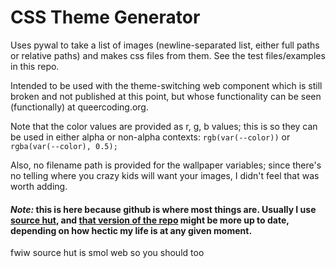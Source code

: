# CSS Theme Generator

Uses pywal to take a list of images (newline-separated list, either full paths or relative paths) and makes css files from them.  See the test files/examples in this repo.

Intended to be used with the theme-switching web component which is still broken and not published at this point, but whose functionality can be seen (functionally) at queercoding.org.

Note that the color values are provided as r, g, b values; this is so they can be used in either alpha or non-alpha contexts: `rgb(var(--color))` or `rgba(var(--color), 0.5);`

Also, no filename path is provided for the wallpaper variables; since there's no telling where you crazy kids will want your images, I didn't feel that was worth adding.

#### *Note:* this is here because github is where most things are.  Usually I use [source hut](https://sr.ht/), and [that version of the repo](https://git.sr.ht/~jeremyparker/css-theme-generator) might be more up to date, depending on how hectic my life is at any given moment.

fwiw source hut is smol web so you should too 
